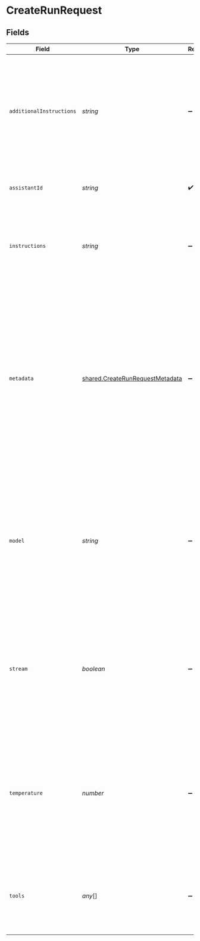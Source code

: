 # CreateRunRequest


## Fields

| Field                                                                                                                                                                                                                                                       | Type                                                                                                                                                                                                                                                        | Required                                                                                                                                                                                                                                                    | Description                                                                                                                                                                                                                                                 | Example                                                                                                                                                                                                                                                     |
| ----------------------------------------------------------------------------------------------------------------------------------------------------------------------------------------------------------------------------------------------------------- | ----------------------------------------------------------------------------------------------------------------------------------------------------------------------------------------------------------------------------------------------------------- | ----------------------------------------------------------------------------------------------------------------------------------------------------------------------------------------------------------------------------------------------------------- | ----------------------------------------------------------------------------------------------------------------------------------------------------------------------------------------------------------------------------------------------------------- | ----------------------------------------------------------------------------------------------------------------------------------------------------------------------------------------------------------------------------------------------------------- |
| `additionalInstructions`                                                                                                                                                                                                                                    | *string*                                                                                                                                                                                                                                                    | :heavy_minus_sign:                                                                                                                                                                                                                                          | Appends additional instructions at the end of the instructions for the run. This is useful for modifying the behavior on a per-run basis without overriding other instructions.                                                                             |                                                                                                                                                                                                                                                             |
| `assistantId`                                                                                                                                                                                                                                               | *string*                                                                                                                                                                                                                                                    | :heavy_check_mark:                                                                                                                                                                                                                                          | The ID of the [assistant](/docs/api-reference/assistants) to use to execute this run.                                                                                                                                                                       |                                                                                                                                                                                                                                                             |
| `instructions`                                                                                                                                                                                                                                              | *string*                                                                                                                                                                                                                                                    | :heavy_minus_sign:                                                                                                                                                                                                                                          | Overrides the [instructions](/docs/api-reference/assistants/createAssistant) of the assistant. This is useful for modifying the behavior on a per-run basis.                                                                                                |                                                                                                                                                                                                                                                             |
| `metadata`                                                                                                                                                                                                                                                  | [shared.CreateRunRequestMetadata](../../../sdk/models/shared/createrunrequestmetadata.md)                                                                                                                                                                   | :heavy_minus_sign:                                                                                                                                                                                                                                          | Set of 16 key-value pairs that can be attached to an object. This can be useful for storing additional information about the object in a structured format. Keys can be a maximum of 64 characters long and values can be a maxium of 512 characters long.<br/> |                                                                                                                                                                                                                                                             |
| `model`                                                                                                                                                                                                                                                     | *string*                                                                                                                                                                                                                                                    | :heavy_minus_sign:                                                                                                                                                                                                                                          | The ID of the [Model](/docs/api-reference/models) to be used to execute this run. If a value is provided here, it will override the model associated with the assistant. If not, the model associated with the assistant will be used.                      |                                                                                                                                                                                                                                                             |
| `stream`                                                                                                                                                                                                                                                    | *boolean*                                                                                                                                                                                                                                                   | :heavy_minus_sign:                                                                                                                                                                                                                                          | If `true`, returns a stream of events that happen during the Run as server-sent events, terminating when the Run enters a terminal state with a `data: [DONE]` message.<br/>                                                                                |                                                                                                                                                                                                                                                             |
| `temperature`                                                                                                                                                                                                                                               | *number*                                                                                                                                                                                                                                                    | :heavy_minus_sign:                                                                                                                                                                                                                                          | What sampling temperature to use, between 0 and 2. Higher values like 0.8 will make the output more random, while lower values like 0.2 will make it more focused and deterministic.<br/>                                                                   | 1                                                                                                                                                                                                                                                           |
| `tools`                                                                                                                                                                                                                                                     | *any*[]                                                                                                                                                                                                                                                     | :heavy_minus_sign:                                                                                                                                                                                                                                          | Override the tools the assistant can use for this run. This is useful for modifying the behavior on a per-run basis.                                                                                                                                        |                                                                                                                                                                                                                                                             |